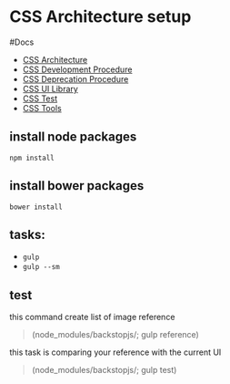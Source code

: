 # CSS Architecture setup

#Docs
- [CSS Architecture](src/scss/architecture.md)
- [CSS Development Procedure](src/scss/development-procedure.md)
- [CSS Deprecation Procedure](src/scss/deprecation-procedure.md)
- [CSS UI Library](src/scss/ui-library.md)
- [CSS Test](src/scss/test.md)
- [CSS Tools](src/scss/tools.md)

## install node packages
`npm install`

## install bower packages
`bower install`

## tasks:
* `gulp`
* `gulp --sm`

## test
this command create list of image reference
> (node_modules/backstopjs/; gulp reference)

this task is comparing your reference with the current UI
> (node_modules/backstopjs/; gulp test)
